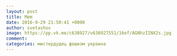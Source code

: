 ```yaml
--- 
layout: post 
title: Mem 
date: 2016-9-29 21:50:41 +0000 
author: svetashov 
image: https://pp.vk.me/c638927/v638927551/16ef/AGNhzIINX2s.jpg
comment: 
categories: мистердудец фошизм украина
---
```

